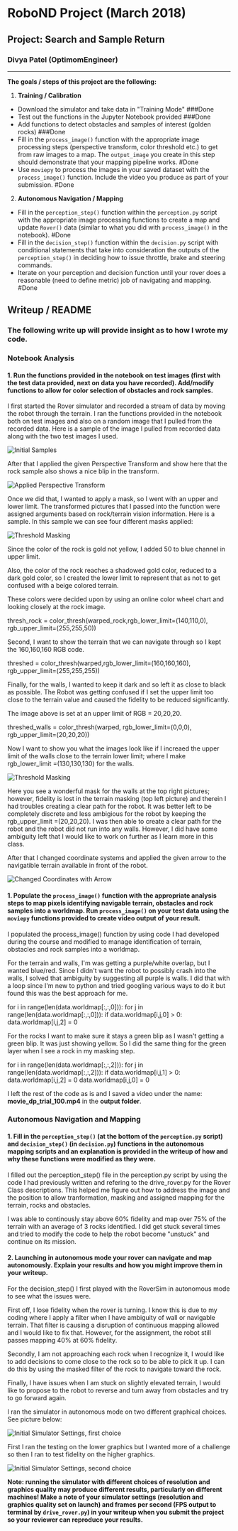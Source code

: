 # RoboND Project (March 2018)
## Project: Search and Sample Return
### Divya Patel (OptimomEngineer)
---

**The goals / steps of this project are the following:**  

1) **Training / Calibration**  

* Download the simulator and take data in "Training Mode" ###Done
* Test out the functions in the Jupyter Notebook provided ###Done
* Add functions to detect obstacles and samples of interest (golden rocks) ###Done
* Fill in the `process_image()` function with the appropriate image processing steps (perspective transform, color threshold etc.) to get from raw images to a map.  The `output_image` you create in this step should demonstrate that your mapping pipeline works. #Done
* Use `moviepy` to process the images in your saved dataset with the `process_image()` function.  Include the video you produce as part of your submission. #Done

2) **Autonomous Navigation / Mapping**

* Fill in the `perception_step()` function within the `perception.py` script with the appropriate image processing functions to create a map and update `Rover()` data (similar to what you did with `process_image()` in the notebook). #Done
* Fill in the `decision_step()` function within the `decision.py` script with conditional statements that take into consideration the outputs of the `perception_step()` in deciding how to issue throttle, brake and steering commands. 
* Iterate on your perception and decision function until your rover does a reasonable (need to define metric) job of navigating and mapping.  #Done

[//]: # (Image References)

[image1]: /misc/initial_samples.png
[image2]: ./misc/Pers_transform.png
[image3]: ./misc/thresh1.png 
[image4]: ./misc/thresh2.png
[image5]: ./misc/arrow.png
[image6]: ./misc/simulator_settings.png
[image7]: ./misc/simulator_settings.png


## Writeup / README
### The following write up will provide insight as to how I wrote my code. 

### Notebook Analysis
#### 1. Run the functions provided in the notebook on test images (first with the test data provided, next on data you have recorded). Add/modify functions to allow for color selection of obstacles and rock samples.
I first started the Rover simulator and recorded a stream of data by moving the robot through the terrain.
I ran the functions provided in the notebook both on test images and also on a random image that I pulled from the recorded data.
Here is a sample of the image I pulled from recorded data along with the two test images I used.

![Initial Samples][image1]

After that I applied the given Perspective Transform and show here that the rock sample also shows a nice blip in the transform.

![Applied Perspective Transform][image2]

Once we did that, I wanted to apply a mask, so I went with an upper and lower limit. The transformed pictures that I passed into the function were assigned arguments based on rock/terrain vision information. Here is a sample. In this sample we can see four different masks applied:


![Threshold Masking][image3]


Since the color of the rock is gold not yellow, I added 50 to blue channel in upper limit. 

Also, the color of the rock reaches a shadowed gold color, reduced to a dark gold color, so I created the lower limit to represent that as not to get confused with a beige colored terrain. 

These colors were decided upon by using an online color wheel chart and looking closely at the rock image.

thresh_rock = color_thresh(warped_rock,rgb_lower_limit=(140,110,0), rgb_upper_limit=(255,255,50))

Second, I want to show the terrain that we can navigate through so I kept the 160,160,160 RGB code. 

threshed = color_thresh(warped,rgb_lower_limit=(160,160,160), rgb_upper_limit=(255,255,255))

Finally, for the walls, I wanted to keep it dark and so left it as close to black as possible. The Robot was getting confused if I set the upper limit too close to the terrain value and caused the fidelity to be reduced significantly. 

The image above is set at an upper limit of RGB = 20,20,20.

threshed_walls = color_thresh(warped, rgb_lower_limit=(0,0,0), rgb_upper_limit=(20,20,20))


Now I want to show you what the images look like if I increaed the upper limit of the walls close to the terrain lower limit; where I make rgb_lower_limit =(130,130,130) for the walls.

![Threshold Masking][image4]

Here you see a wonderful mask for the walls at the top right pictures; however, fidelity is lost in the terrain masking (top left picture) and therein I had troubles creating a clear path for the robot. It was better left to be completely discrete and less ambigious for the robot by keeping the rgb_upper_limit =(20,20,20). I was then able to create a clear path for the robot and the robot did not run into any walls. However, I did have some ambiguity left that I would like to work on further as I learn more in this class.


After that I changed coordinate systems and applied the given arrow to the navigatible terrain available in front of the robot.

![Changed Coordinates with Arrow][image5]



#### 1. Populate the `process_image()` function with the appropriate analysis steps to map pixels identifying navigable terrain, obstacles and rock samples into a worldmap.  Run `process_image()` on your test data using the `moviepy` functions provided to create video output of your result. 
I populated the process_image() function by using code I had developed during the course and modified to manage identification of terrain, obstacles and rock samples into a worldmap. 

For the terrain and walls, I'm was getting a purple/white overlap, but I wanted blue/red. Since I didn't want the robot to possibly crash into the walls, I solved that ambiguity by suggesting all purple is walls. I did that with a loop since I'm new to python and tried googling various ways to do it but found this was the best approach for me.

   for i in range(len(data.worldmap[:,:,0])):
        for j in range(len(data.worldmap[:,:,0])):
            if data.worldmap[i,j,0] > 0:
                data.worldmap[i,j,2] = 0
        
For the rocks I want to make sure it stays a green blip as I wasn't getting a green blip. It was just showing yellow. So I did the same thing for the green layer when I see a rock in my masking step.

   for i in range(len(data.worldmap[:,:,2])):
        for j in range(len(data.worldmap[:,:,2])):
            if data.worldmap[i,j,1] > 0:
                data.worldmap[i,j,2] = 0
                data.worldmap[i,j,0] = 0
   

I left the rest of the code as is and I saved a video under the name: **movie_dp_trial_100.mp4** in the **output folder**.


### Autonomous Navigation and Mapping

#### 1. Fill in the `perception_step()` (at the bottom of the `perception.py` script) and `decision_step()` (in `decision.py`) functions in the autonomous mapping scripts and an explanation is provided in the writeup of how and why these functions were modified as they were.
I filled out the perception_step() file in the perception.py script by using the code I had previously written and refering to the drive_rover.py for the Rover Class descriptions. This helped me figure out how to address the image and the position to allow tranformation, masking and assigned mapping for the terrain, rocks and obstacles.

I was able to continously stay above 60% fidelity and map over 75% of the terrain with an average of 3 rocks identified.
I did get stuck several times and tried to modify the code to help the robot become "unstuck" and continue on its mission.
#### 2. Launching in autonomous mode your rover can navigate and map autonomously.  Explain your results and how you might improve them in your writeup.
For the decision_step() I first played with the RoverSim in autonomous mode to see what the issues were. 

First off, I lose fidelity when the rover is turning. I know this is due to my coding where I apply a filter when I have ambiguity of wall or navigable terrain. That filter is causing a disruption of continuous mapping allowed and I would like to fix that. However, for the assignment, the robot still passes mapping 40% at 60% fidelity.

Secondly, I am not approaching each rock when I recognize it, I would like to add decisions to come close to the rock so to be able to pick it up. I can do this by using the masked filter of the rock to navigate toward the rock.

Finally, I have issues when I am stuck on slightly elevated terrain, I would like to propose to the robot to reverse and turn away from obstacles and try to go forward again.

I ran the simulator in autonomous mode on two different graphical choices.
See picture below:

![Initial Simulator Settings, first choice][image6]

First I ran the testing on the lower graphics but I wanted more of a challenge so then I ran to test fidelity on the higher graphics.

![Initial Simulator Settings, second choice][image7]

**Note: running the simulator with different choices of resolution and graphics quality may produce different results, particularly on different machines!  Make a note of your simulator settings (resolution and graphics quality set on launch) and frames per second (FPS output to terminal by `drive_rover.py`) in your writeup when you submit the project so your reviewer can reproduce your results.**




